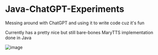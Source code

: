 # Java-ChatGPT-Experiments
Messing around with ChatGPT and using it to write code cuz it's fun

Currently has a pretty nice but still bare-bones MaryTTS implementation done in Java

![image](https://user-images.githubusercontent.com/39552449/208575292-e7ea4cd7-9342-4ddb-8357-3604126a302b.png)
